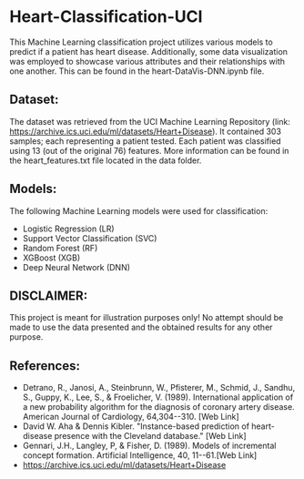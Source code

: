 # Heart-Classification-UCI

This Machine Learning classification project utilizes various models to predict if a patient has heart disease. Additionally, some data visualization was employed to showcase various attributes and their relationships with one another. This can be found in the heart-DataVis-DNN.ipynb file.

## Dataset:

The dataset was retrieved from the UCI Machine Learning Repository (link: https://archive.ics.uci.edu/ml/datasets/Heart+Disease). It contained 303 samples; each representing a patient tested. Each patient was classified using 13 (out of the original 76) features. More information can be found in the heart_features.txt file located in the data folder.

## Models:

The following Machine Learning models were used for classification:

- Logistic Regression (LR)
- Support Vector Classification (SVC)
- Random Forest (RF)
- XGBoost (XGB)
- Deep Neural Network (DNN)

## DISCLAIMER:

This project is meant for illustration purposes only! No attempt should be made to use the data presented and the obtained results for any other purpose.

## References:

- Detrano, R., Janosi, A., Steinbrunn, W., Pfisterer, M., Schmid, J., Sandhu, S., Guppy, K., Lee, S., & Froelicher, V. (1989). International application of a new probability algorithm for the diagnosis of coronary artery disease. American Journal of Cardiology, 64,304--310. [Web Link]
- David W. Aha & Dennis Kibler. "Instance-based prediction of heart-disease presence with the Cleveland database." [Web Link]
- Gennari, J.H., Langley, P, & Fisher, D. (1989). Models of incremental concept formation. Artificial Intelligence, 40, 11--61.[Web Link]
- https://archive.ics.uci.edu/ml/datasets/Heart+Disease
